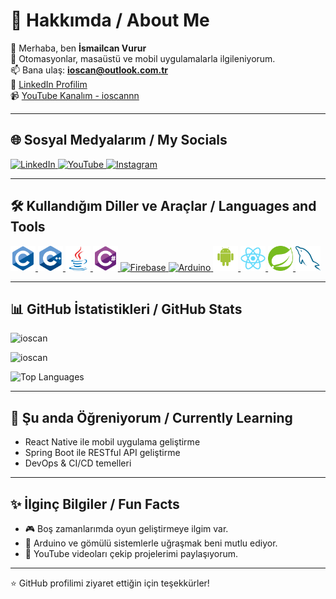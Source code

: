 # 💫 Hakkımda / About Me
👋 Merhaba, ben **İsmailcan Vurur**  
👀 Otomasyonlar, masaüstü ve mobil uygulamalarla ilgileniyorum.  
📫 Bana ulaş: **ioscan@outlook.com.tr**  
🔗 [LinkedIn Profilim](https://www.linkedin.com/in/ioscan)  
📹 [YouTube Kanalım - ioscannn](https://www.youtube.com/@ioscannn)

---

## 🌐 Sosyal Medyalarım / My Socials
<p align="left">
  <a href="https://linkedin.com/in/ioscan" target="blank">
    <img src="https://raw.githubusercontent.com/rahuldkjain/github-profile-readme-generator/master/src/images/icons/Social/linked-in-alt.svg" alt="LinkedIn" height="30" width="40" />
  </a>
  <a href="https://www.youtube.com/@ioscannn" target="blank">
    <img src="https://raw.githubusercontent.com/rahuldkjain/github-profile-readme-generator/master/src/images/icons/Social/youtube.svg" alt="YouTube" height="30" width="40" />
  </a>
  <a href="https://instagram.com/_ioscan_" target="blank">
    <img src="https://raw.githubusercontent.com/rahuldkjain/github-profile-readme-generator/master/src/images/icons/Social/instagram.svg" alt="Instagram" height="30" width="40" />
  </a>
</p>

---

## 🛠️ Kullandığım Diller ve Araçlar / Languages and Tools

<p align="left">
  <a href="https://www.w3schools.com/cpp/" target="_blank" rel="noreferrer"> 
    <img src="https://raw.githubusercontent.com/devicons/devicon/master/icons/c/c-original.svg" alt="C" width="40" height="40"/> 
  </a>
  <a href="https://www.w3schools.com/cs/" target="_blank" rel="noreferrer"> 
    <img src="https://raw.githubusercontent.com/devicons/devicon/master/icons/cplusplus/cplusplus-original.svg" alt="C++" width="40" height="40"/> 
  </a>
  <a href="https://www.java.com" target="_blank" rel="noreferrer"> 
    <img src="https://raw.githubusercontent.com/devicons/devicon/master/icons/java/java-original.svg" alt="Java" width="40" height="40"/> 
  </a>
  <a href="https://learn.microsoft.com/en-us/dotnet/csharp/" target="_blank" rel="noreferrer"> 
    <img src="https://raw.githubusercontent.com/devicons/devicon/master/icons/csharp/csharp-original.svg" alt="C#" width="40" height="40"/> 
  </a>
  <a href="https://firebase.google.com/" target="_blank" rel="noreferrer"> 
    <img src="https://www.vectorlogo.zone/logos/firebase/firebase-icon.svg" alt="Firebase" width="40" height="40"/> 
  </a>
  <a href="https://www.arduino.cc/" target="_blank" rel="noreferrer"> 
    <img src="https://cdn.worldvectorlogo.com/logos/arduino-1.svg" alt="Arduino" width="40" height="40"/> 
  </a>
  <a href="https://developer.android.com" target="_blank" rel="noreferrer"> 
    <img src="https://raw.githubusercontent.com/devicons/devicon/master/icons/android/android-original-wordmark.svg" alt="Android" width="40" height="40"/> 
  </a>
  <a href="https://reactjs.org/" target="_blank" rel="noreferrer"> 
    <img src="https://raw.githubusercontent.com/devicons/devicon/master/icons/react/react-original.svg" alt="React" width="40" height="40"/> 
  </a>
  <a href="https://spring.io/projects/spring-boot" target="_blank" rel="noreferrer"> 
    <img src="https://raw.githubusercontent.com/devicons/devicon/master/icons/spring/spring-original.svg" alt="Spring Boot" width="40" height="40"/> 
  </a>
  <a href="https://www.mysql.com/" target="_blank" rel="noreferrer"> 
    <img src="https://raw.githubusercontent.com/devicons/devicon/master/icons/mysql/mysql-original.svg" alt="MySQL" width="40" height="40"/> 
  </a>
</p>

---

## 📊 GitHub İstatistikleri / GitHub Stats

<p align="left">
  <img src="https://github-readme-stats.vercel.app/api?username=ioscann&show_icons=true&locale=en&theme=radical" alt="ioscan" />
</p>

<p align="left">
  <img src="https://github-readme-streak-stats.herokuapp.com/?user=ioscann&theme=radical" alt="ioscan" />
</p>

<p align="left">
  <img src="https://github-readme-stats.vercel.app/api/top-langs?username=ioscann&layout=compact&theme=radical" alt="Top Languages" />
</p>

---

## 🧠 Şu anda Öğreniyorum / Currently Learning
- React Native ile mobil uygulama geliştirme  
- Spring Boot ile RESTful API geliştirme  
- DevOps & CI/CD temelleri  

---

## ✨ İlginç Bilgiler / Fun Facts
- 🎮 Boş zamanlarımda oyun geliştirmeye ilgim var.  
- 🔌 Arduino ve gömülü sistemlerle uğraşmak beni mutlu ediyor.  
- 🎥 YouTube videoları çekip projelerimi paylaşıyorum.  

---

⭐️ GitHub profilimi ziyaret ettiğin için teşekkürler!  
